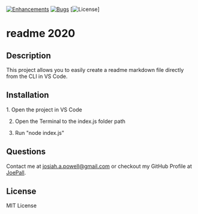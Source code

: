 [![Enhancements](https://img.shields.io/github/issues/JoePall/read.me/enhancement.svg)](https://github.com/JoePall/read.me/issues?q=is%3Aopen+is%3Aissue+label%3Aenhancement+sort%3Areactions-%2B1-desc)
[![Bugs](https://img.shields.io/github/issues/JoePall/read.me/bug.svg)](https://github.com/JoePall/read.me/issues?utf8=✓&q=is%3Aissue+is%3Aopen+label%3Abug)
[![License](https://img.shields.io/badge/License-MIT%20License-green?style=flat-square.svg)]

# readme 2020

## Description

<p>This project allows you to easily create a readme markdown file directly from the CLI in VS Code.</p>

## Installation

<p>1. Open the project in VS Code

2. Open the Terminal to the index.js folder path

3. Run "node index.js"</p>


## Questions

<p>Contact me at <a href="mailto:josiah.a.powell@gmail.com">josiah.a.powell@gmail.com</a> or checkout my GitHub Profile at <a href="https://github.com/JoePall">JoePall</a>.</p>

## License

<p>MIT License</p>


